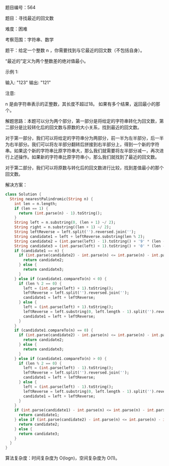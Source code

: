 题目编号：564

题目：寻找最近的回文数

难度：困难

考察范围：字符串、数学

题干：给定一个整数 n ，你需要找到与它最近的回文数（不包括自身）。

“最近的”定义为两个整数差的绝对值最小。

示例 1:

输入: "123"
输出: "121"

注意:

n 是由字符串表示的正整数，其长度不超过18。
如果有多个结果，返回最小的那个。

解题思路：本题可以分为两个部分，第一部分是将给定的字符串转化为回文数，第二部分是比较转化后的回文数与原数的大小关系，找到最近的回文数。

对于第一部分，我们可以将给定的字符串分为两部分，前一半为左半部分，后一半为右半部分。我们可以将左半部分翻转后拼接到右半部分上，得到一个新的字符串。如果这个新的字符串比原字符串大，那么我们就需要将左半部分减一，再次进行上述操作。如果新的字符串比原字符串小，那么我们就找到了最近的回文数。

对于第二部分，我们可以将原数与转化后的回文数进行比较，找到差值最小的那个回文数。

解决方案：

```dart
class Solution {
  String nearestPalindromic(String n) {
    int len = n.length;
    if (len == 1) {
      return (int.parse(n) - 1).toString();
    }
    String left = n.substring(0, (len + 1) ~/ 2);
    String right = n.substring((len + 1) ~/ 2);
    String leftReverse = left.split('').reversed.join('');
    String candidate1 = left + leftReverse.substring(len % 2);
    String candidate2 = (int.parse(left) - 1).toString() + '9' * (len - 1);
    String candidate3 = (int.parse(left) + 1).toString() + '0' * (len - 1);
    if (candidate1 == n) {
      if (int.parse(candidate2) - int.parse(n) <= int.parse(n) - int.parse(candidate3)) {
        return candidate2;
      } else {
        return candidate3;
      }
    } else if (candidate1.compareTo(n) < 0) {
      if (len % 2 == 0) {
        left = (int.parse(left) + 1).toString();
        leftReverse = left.split('').reversed.join('');
        candidate1 = left + leftReverse;
      } else {
        left = (int.parse(left) + 1).toString();
        leftReverse = left.substring(0, left.length - 1).split('').reversed.join('');
        candidate1 = left + leftReverse;
      }
    }
    if (candidate1.compareTo(n) == 0) {
      if (int.parse(candidate2) - int.parse(n) <= int.parse(n) - int.parse(candidate3)) {
        return candidate2;
      } else {
        return candidate3;
      }
    } else if (candidate1.compareTo(n) > 0) {
      if (len % 2 == 0) {
        left = (int.parse(left) - 1).toString();
        leftReverse = left.split('').reversed.join('');
        candidate1 = left + leftReverse;
      } else {
        left = (int.parse(left) - 1).toString();
        leftReverse = left.substring(0, left.length - 1).split('').reversed.join('');
        candidate1 = left + leftReverse;
      }
    }
    if (int.parse(candidate1) - int.parse(n) <= int.parse(n) - int.parse(candidate2) && int.parse(candidate1) - int.parse(n) <= int.parse(n) - int.parse(candidate3)) {
      return candidate1;
    } else if (int.parse(candidate2) - int.parse(n) <= int.parse(n) - int.parse(candidate3)) {
      return candidate2;
    } else {
      return candidate3;
    }
  }
}
```

算法复杂度：时间复杂度为 O(logn)，空间复杂度为 O(1)。